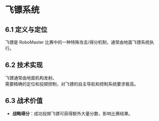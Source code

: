 # 飞镖系统

## 6.1 定义与定位

飞镖是 RoboMaster 比赛中的一种特殊攻击/得分机制，通常由地面飞镖系统执行。

## 6.2 技术实现

飞镖通常由地面机构发射。  
需要精确的定位和投掷控制，对飞镖的自主导航和控制系统要求极高。

## 6.3 战术价值

- **战略得分**：成功投掷飞镖可获得额外大量分数，影响比赛结果。